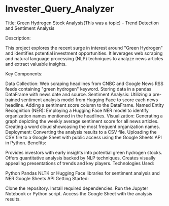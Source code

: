# Invester_Query_Analyzer


Title: Green Hydrogen Stock Analysis(This was a topic) - Trend Detection and Sentiment Analysis

Description:

This project explores the recent surge in interest around "Green Hydrogen" and identifies potential investment opportunities. It leverages web scraping and natural language processing (NLP) techniques to analyze news articles and extract valuable insights.

Key Components:

Data Collection:
Web scraping headlines from CNBC and Google News RSS feeds containing "green hydrogen" keyword.
Storing data in a pandas DataFrame with news date and source.
Sentiment Analysis:
Utilizing a pre-trained sentiment analysis model from Hugging Face to score each news headline.
Adding a sentiment score column to the DataFrame.
Named Entity Recognition (NER):
Employing a Hugging Face NER model to identify organization names mentioned in the headlines.
Visualization:
Generating a graph depicting the weekly average sentiment score for all news articles.
Creating a word cloud showcasing the most frequent organization names.
Deployment:
Converting the analysis results to a CSV file.
Uploading the CSV file to a Google Sheet with public access using the Google Sheets API in Python.
Benefits:

Provides investors with early insights into potential green hydrogen stocks.
Offers quantitative analysis backed by NLP techniques.
Creates visually appealing presentations of trends and key players.
Technologies Used:

Python
Pandas
NLTK or Hugging Face libraries for sentiment analysis and NER
Google Sheets API
Getting Started:

Clone the repository.
Install required dependencies.
Run the Jupyter Notebook or Python script.
Access the Google Sheet with the analysis results.
